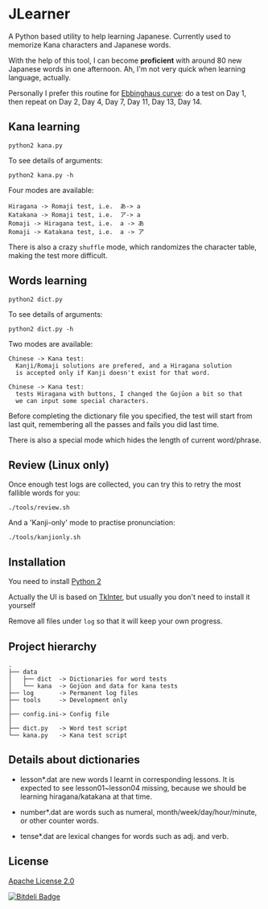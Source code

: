 # JLearner

A Python based utility to help learning Japanese. Currently used to memorize Kana characters and Japanese words.

With the help of this tool, I can become <b>proficient</b> with around 80 new Japanese words in one afternoon. Ah, I'm not very quick when learning language, actually.

Personally I prefer this routine for [Ebbinghaus curve](http://en.wikipedia.org/wiki/Forgetting_curve): do a test on Day 1, then repeat on Day 2, Day 4, Day 7, Day 11, Day 13, Day 14.

## Kana learning

    python2 kana.py

To see details of arguments:

    python2 kana.py -h

Four modes are available:

    Hiragana -> Romaji test, i.e.  あ-> a
    Katakana -> Romaji test, i.e.  ア-> a
    Romaji -> Hiragana test, i.e.  a -> あ
    Romaji -> Katakana test, i.e.  a -> ア

There is also a crazy `shuffle` mode, which randomizes the 
character table, making the test more difficult.


## Words learning

    python2 dict.py

To see details of arguments:
   
    python2 dict.py -h

Two modes are available:

    Chinese -> Kana test: 
      Kanji/Romaji solutions are prefered, and a Hiragana solution 
      is accepted only if Kanji doesn't exist for that word.
    
    Chinese -> Kana test:
      tests Hiragana with buttons, I changed the Gojūon a bit so that 
      we can input some special characters.

Before completing the dictionary file you specified, the test will start from last quit, remembering all the passes and fails you did last time.

There is also a special mode which hides the length of current word/phrase.

## Review (Linux only)

Once enough test logs are collected, you can try this to retry the most fallible words for you:

    ./tools/review.sh

And a 'Kanji-only' mode to practise pronunciation:

    ./tools/kanjionly.sh


## Installation

You need to install [Python 2](http://www.python.org/getit/)

Actually the UI is based on [TkInter](https://wiki.python.org/moin/TkInter), but usually you don't need to install it yourself

Remove all files under `log` so that it will keep your own progress.

## Project hierarchy

    .
    ├── data
    │   ├── dict  -> Dictionaries for word tests
    │   └── kana  -> Gojūon and data for kana tests
    ├── log       -> Permanent log files
    ├── tools     -> Development only
    │
    ├── config.ini-> Config file
    │
    ├── dict.py   -> Word test script
    └── kana.py   -> Kana test script


## Details about dictionaries

* lesson\*.dat are new words I learnt in corresponding lessons. It is expected to see lesson01~lesson04 missing, because we should
be learning hiragana/katakana at that time.

* number\*.dat are words such as numeral, month/week/day/hour/minute, or other counter words.

* tense\*.dat are lexical changes for words such as adj. and verb.



## License

[Apache License 2.0](http://www.apache.org/licenses/LICENSE-2.0)


[![Bitdeli Badge](https://d2weczhvl823v0.cloudfront.net/sleepsort/jlearner/trend.png)](https://bitdeli.com/free "Bitdeli Badge")

